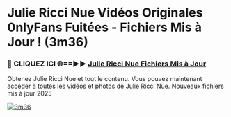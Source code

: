 # Julie Ricci Nue Vidéos Originales 0nlyFans Fuitées - Fichiers Mis à Jour ! (3m36)

<h3>🔴 CLIQUEZ ICI 🌐==►► <a href="https://tinyurl.com/2pmr4ezf" rel="nofollow">Julie Ricci Nue Fichiers Mis à Jour</a></h3>

Obtenez Julie Ricci Nue et tout le contenu. Vous pouvez maintenant accéder à toutes les vidéos et photos de Julie Ricci Nue. Nouveaux fichiers mis à jour 2025

[![3m36](https://i.imgur.com/6SNvagu.gif)](https://tinyurl.com/2pmr4ezf)
